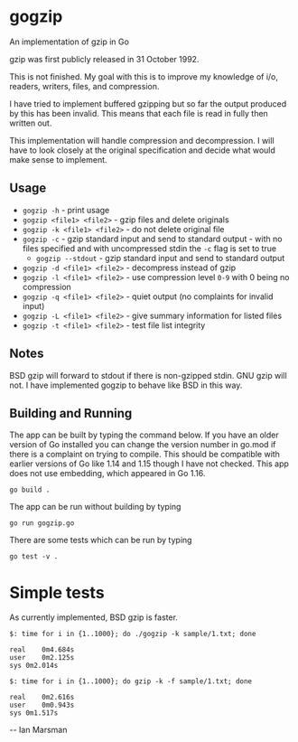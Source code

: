 # gogzip
An implementation of gzip in Go

gzip was first publicly released in  31 October 1992.

This is not finished. My goal with this is to improve my knowledge of i/o,
readers, writers, files, and compression.

I have tried to implement buffered gzipping but so far the output produced by
this has been invalid. This means that each file is read in fully then written
out. 

This implementation will handle compression and decompression. I will have to
look closely at the original specification and decide what would make sense to
implement. 

## Usage

* `gogzip -h` - print usage
* `gogzip <file1> <file2>` - gzip files and delete originals
* `gogzip -k <file1> <file2>` - do not delete original file
* `gogzip -c` - gzip standard input and send to standard output - with no files
  specified and with uncompressed stdin the `-c` flag is set to true
  * `gogzip --stdout` - gzip standard input and send to standard output
* `gogzip -d <file1> <file2>` - decompress instead of gzip
* `gogzip -l <file1> <file2>` - use compression level `0-9` with 0 being no compression
* `gogzip -q <file1> <file2>` - quiet output (no complaints for invalid input)
* `gogzip -L <file1> <file2>` - give summary information for listed files
* `gogzip -t <file1> <file2>` - test file list integrity

## Notes

BSD gzip will forward to stdout if there is non-gzipped stdin. GNU gzip will
not. I have implemented gogzip to behave like BSD in this way.

## Building and Running

The app can be built by typing the command below. If you have an older version
of Go installed you can change the version number in go.mod if there is a
complaint on trying to compile. This should be compatible with earlier versions
of Go like 1.14 and 1.15 though I have not checked. This app does not use
embedding, which appeared in Go 1.16.

`go build .`

The app can be run without building by typing

`go run gogzip.go`

There are some tests which can be run by typing

`go test -v .`

# Simple tests

As currently implemented, BSD gzip is faster.

```
$: time for i in {1..1000}; do ./gogzip -k sample/1.txt; done

real	0m4.684s
user	0m2.125s
sys	0m2.014s
```

```
$: time for i in {1..1000}; do gzip -k -f sample/1.txt; done

real	0m2.616s
user	0m0.943s
sys	0m1.517s
```

  -- Ian Marsman